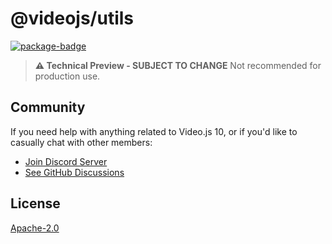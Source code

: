 # @videojs/utils

[![package-badge]][package]

> **⚠️ Technical Preview - SUBJECT TO CHANGE** Not recommended for production use.

## Community

If you need help with anything related to Video.js 10, or if you'd like to casually chat with other
members:

- [Join Discord Server][discord]
- [See GitHub Discussions][gh-discussions]

## License

[Apache-2.0](./LICENSE)

[package]: https://www.npmjs.com/package/@videojs/utils
[package-badge]: https://img.shields.io/npm/v/@videojs/react/utils?label=@videojs/react@utils
[discord]: https://discord.gg/b664Gq3pdy
[gh-discussions]: https://github.com/videojs/v10/discussions

